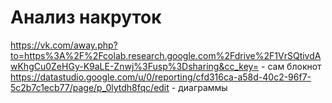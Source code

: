 # Анализ накруток

https://vk.com/away.php?to=https%3A%2F%2Fcolab.research.google.com%2Fdrive%2F1VrSQtivdAwKhgCu0ZeHGy-K9aLE-Znwj%3Fusp%3Dsharing&cc_key= - сам блокнот
https://datastudio.google.com/u/0/reporting/cfd316ca-a58d-40c2-96f7-5c2b7c1ecb77/page/p_0lytdh8fqc/edit - диаграммы
